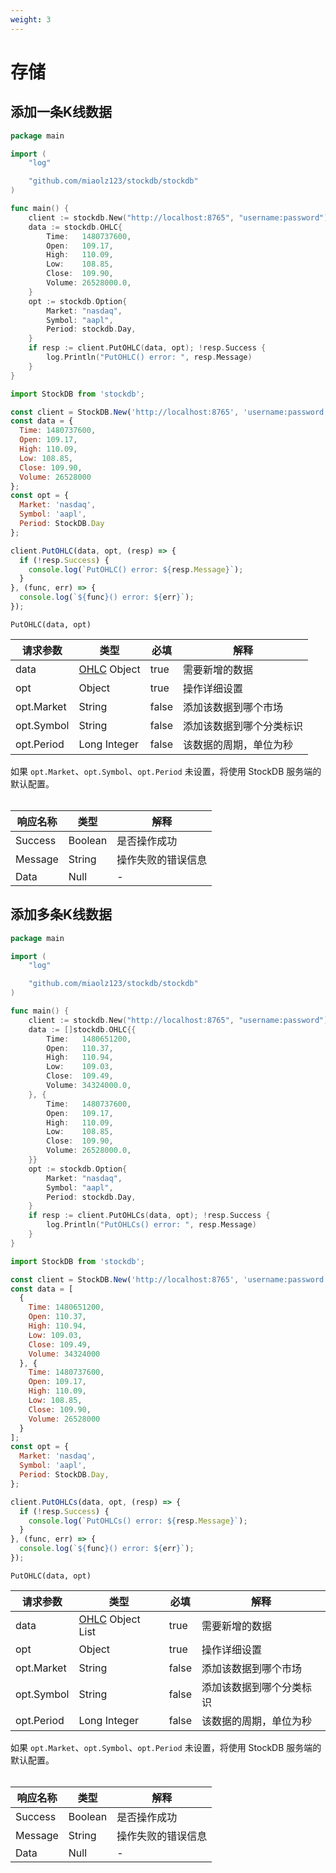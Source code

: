 ```yaml
---
weight: 3
---
```


# 存储

## 添加一条K线数据

```go
package main

import (
	"log"

	"github.com/miaolz123/stockdb/stockdb"
)

func main() {
	client := stockdb.New("http://localhost:8765", "username:password")
	data := stockdb.OHLC{
		Time:   1480737600,
		Open:   109.17,
		High:   110.09,
		Low:    108.85,
		Close:  109.90,
		Volume: 26528000.0,
	}
	opt := stockdb.Option{
		Market: "nasdaq",
		Symbol: "aapl",
		Period: stockdb.Day,
	}
	if resp := client.PutOHLC(data, opt); !resp.Success {
		log.Println("PutOHLC() error: ", resp.Message)
	}
}
```

```js
import StockDB from 'stockdb';

const client = StockDB.New('http://localhost:8765', 'username:password');
const data = {
  Time: 1480737600,
  Open: 109.17,
  High: 110.09,
  Low: 108.85,
  Close: 109.90,
  Volume: 26528000
};
const opt = {
  Market: 'nasdaq',
  Symbol: 'aapl',
  Period: StockDB.Day
};

client.PutOHLC(data, opt, (resp) => {
  if (!resp.Success) {
    console.log(`PutOHLC() error: ${resp.Message}`);
  }
}, (func, err) => {
  console.log(`${func}() error: ${err}`);
});
```

`PutOHLC(data, opt)`

| 请求参数 | 类型 | 必填 | 解释 |
| -------- | ---- | ---- | ---- |
| data | [OHLC](#ohlc-结构体) Object | true | 需要新增的数据 |
| opt | Object | true | 操作详细设置 |
| opt.Market | String | false | 添加该数据到哪个市场 |
| opt.Symbol | String | false | 添加该数据到哪个分类标识 |
| opt.Period | Long Integer | false | 该数据的周期，单位为秒 |

<aside class="notice">
如果 <code>opt.Market</code>、<code>opt.Symbol</code>、<code>opt.Period</code> 未设置，将使用 StockDB 服务端的默认配置。
</aside>

<br>

| 响应名称 | 类型 | 解释 |
| -------- | ---- | ---- |
| Success | Boolean | 是否操作成功 |
| Message | String | 操作失败的错误信息 |
| Data | Null | - |

## 添加多条K线数据

```go
package main

import (
	"log"

	"github.com/miaolz123/stockdb/stockdb"
)

func main() {
	client := stockdb.New("http://localhost:8765", "username:password")
	data := []stockdb.OHLC{{
		Time:   1480651200,
		Open:   110.37,
		High:   110.94,
		Low:    109.03,
		Close:  109.49,
		Volume: 34324000.0,
	}, {
		Time:   1480737600,
		Open:   109.17,
		High:   110.09,
		Low:    108.85,
		Close:  109.90,
		Volume: 26528000.0,
	}}
	opt := stockdb.Option{
		Market: "nasdaq",
		Symbol: "aapl",
		Period: stockdb.Day,
	}
	if resp := client.PutOHLCs(data, opt); !resp.Success {
		log.Println("PutOHLCs() error: ", resp.Message)
	}
}
```

```js
import StockDB from 'stockdb';

const client = StockDB.New('http://localhost:8765', 'username:password');
const data = [
  {
    Time: 1480651200,
    Open: 110.37,
    High: 110.94,
    Low: 109.03,
    Close: 109.49,
    Volume: 34324000
  }, {
    Time: 1480737600,
    Open: 109.17,
    High: 110.09,
    Low: 108.85,
    Close: 109.90,
    Volume: 26528000
  }
];
const opt = {
  Market: 'nasdaq',
  Symbol: 'aapl',
  Period: StockDB.Day,
};

client.PutOHLCs(data, opt, (resp) => {
  if (!resp.Success) {
    console.log(`PutOHLCs() error: ${resp.Message}`);
  }
}, (func, err) => {
  console.log(`${func}() error: ${err}`);
});
```

`PutOHLC(data, opt)`

| 请求参数 | 类型 | 必填 | 解释 |
| -------- | ---- | ---- | ---- |
| data | [OHLC](#ohlc-结构体) Object List | true | 需要新增的数据 |
| opt | Object | true | 操作详细设置 |
| opt.Market | String | false | 添加该数据到哪个市场 |
| opt.Symbol | String | false | 添加该数据到哪个分类标识 |
| opt.Period | Long Integer | false | 该数据的周期，单位为秒 |

<aside class="notice">
如果 <code>opt.Market</code>、<code>opt.Symbol</code>、<code>opt.Period</code> 未设置，将使用 StockDB 服务端的默认配置。
</aside>

<br>

| 响应名称 | 类型 | 解释 |
| -------- | ---- | ---- |
| Success | Boolean | 是否操作成功 |
| Message | String | 操作失败的错误信息 |
| Data | Null | - |
